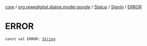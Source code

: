 [core](../../../index.md) / [org.rewedigital.dialog.model.google](../../index.md) / [Status](../index.md) / [SignIn](index.md) / [ERROR](./-e-r-r-o-r.md)

# ERROR

`const val ERROR: `[`String`](https://kotlinlang.org/api/latest/jvm/stdlib/kotlin/-string/index.html)